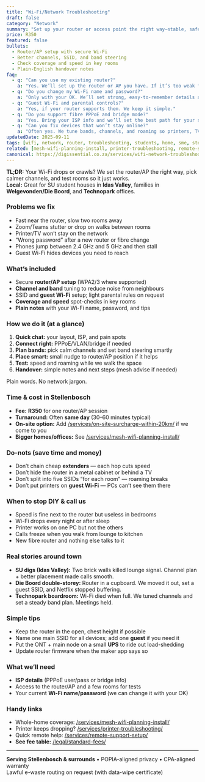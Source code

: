 ```yaml
---
title: "Wi-Fi/Network Troubleshooting"
draft: false
category: "Network"
summary: "Set up your router or access point the right way—stable, safe, and quick in real life."
price: R350
featured: false
bullets:
  - Router/AP setup with secure Wi-Fi
  - Better channels, SSID, and band steering
  - Check coverage and speed in key rooms
  - Plain-English handover notes
faq:
  - q: "Can you use my existing router?"
    a: "Yes. We’ll set up the router or AP you have. If it’s too weak for the space, we’ll suggest proven gear."
  - q: "Do you change my Wi-Fi name and password?"
    a: "Only with your OK. We’ll set strong, easy-to-remember details and write them down for you."
  - q: "Guest Wi-Fi and parental controls?"
    a: "Yes, if your router supports them. We keep it simple."
  - q: "Do you support fibre PPPoE and bridge mode?"
    a: "Yes. Bring your ISP info and we’ll set the best path for your setup."
  - q: "Can you fix devices that won’t stay online?"
    a: "Often yes. We tune bands, channels, and roaming so printers, TVs, and phones behave."
updatedDate: 2025-09-11
tags: [wifi, network, router, troubleshooting, students, home, sme, stellenbosch]
related: [mesh-wifi-planning-install, printer-troubleshooting, remote-support-setup, on-site-surcharge-within-20km]
canonical: https://digissential.co.za/services/wifi-network-troubleshooting/
---
```


**TL;DR:** Your Wi-Fi drops or crawls? We set the router/AP the right way, pick calmer channels, and test rooms so it just works.  
**Local:** Great for SU student houses in **Idas Valley**, families in **Welgevonden/Die Boord**, and **Technopark** offices.

### Problems we fix
- Fast near the router, slow two rooms away  
- Zoom/Teams stutter or drop on walks between rooms  
- Printer/TV won’t stay on the network  
- “Wrong password” after a new router or fibre change  
- Phones jump between 2.4 GHz and 5 GHz and then stall  
- Guest Wi-Fi hides devices you need to reach

### What’s included
- Secure **router/AP setup** (WPA2/3 where supported)  
- **Channel and band** tuning to reduce noise from neighbours  
- SSID and **guest Wi-Fi** setup; light parental rules on request  
- **Coverage and speed** spot-checks in key rooms  
- **Plain notes** with your Wi-Fi name, password, and tips

### How we do it (at a glance)
1) **Quick chat:** your layout, ISP, and pain spots  
2) **Connect right:** PPPoE/VLAN/bridge if needed  
3) **Plan bands:** pick calm channels and set band steering smartly  
4) **Place smart:** small nudge to router/AP position if it helps  
5) **Test:** speed and roaming while we walk the space  
6) **Handover:** simple notes and next steps (mesh advise if needed)

Plain words. No network jargon.

### Time & cost in Stellenbosch
- **Fee:** **R350** for one router/AP session  
- **Turnaround:** Often **same day** (30–60 minutes typical)  
- **On-site option:** Add [/services/on-site-surcharge-within-20km/](/services/on-site-surcharge-within-20km/) if we come to you  
- **Bigger homes/offices:** See [/services/mesh-wifi-planning-install/](/services/mesh-wifi-planning-install/)

### Do-nots (save time and money)
- Don’t chain cheap **extenders** — each hop cuts speed  
- Don’t hide the router in a metal cabinet or behind a TV  
- Don’t split into five SSIDs “for each room” — roaming breaks  
- Don’t put printers on **guest Wi-Fi** — PCs can’t see them there

### When to stop DIY & call us
- Speed is fine next to the router but useless in bedrooms  
- Wi-Fi drops every night or after sleep  
- Printer works on one PC but not the others  
- Calls freeze when you walk from lounge to kitchen  
- New fibre router and nothing else talks to it

### Real stories around town
- **SU digs (Idas Valley):** Two brick walls killed lounge signal. Channel plan + better placement made calls smooth.  
- **Die Boord double-storey:** Router in a cupboard. We moved it out, set a guest SSID, and Netflix stopped buffering.  
- **Technopark boardroom:** Wi-Fi died when full. We tuned channels and set a steady band plan. Meetings held.

### Simple tips
- Keep the router in the open, chest height if possible  
- Name one main SSID for all devices; add one **guest** if you need it  
- Put the ONT + main node on a small **UPS** to ride out load-shedding  
- Update router firmware when the maker app says so

### What we’ll need
- **ISP details** (PPPoE user/pass or bridge info)  
- Access to the router/AP and a few rooms for tests  
- Your current **Wi-Fi name/password** (we can change it with your OK)

### Handy links
- Whole-home coverage: [/services/mesh-wifi-planning-install/](/services/mesh-wifi-planning-install/)  
- Printer keeps dropping? [/services/printer-troubleshooting/](/services/printer-troubleshooting/)  
- Quick remote help: [/services/remote-support-setup/](/services/remote-support-setup/)  
- **See fee table:** [/legal/standard-fees/](/legal/standard-fees/)

---

**Serving Stellenbosch & surrounds** • POPIA-aligned privacy • CPA-aligned warranty  
Lawful e-waste routing on request (with data-wipe certificate)

